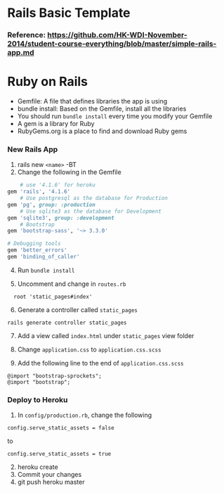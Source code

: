# Rails Basic Template

### Reference: https://github.com/HK-WDI-November-2014/student-course-everything/blob/master/simple-rails-app.md

# Ruby on Rails
- Gemfile: A file that defines libraries the app is using
- bundle install: Based on the Gemfile, install all the libraries
- You should run `bundle install` every time you modify your Gemfile
- A gem is a library for Ruby
- RubyGems.org is a place to find and download Ruby gems

### New Rails App
1. rails new `<name>` -BT
2. Change the following in the Gemfile
``` ruby
	# use '4.1.6' for heroku
gem 'rails', '4.1.6'
	# Use postgresql as the database for Production
gem 'pg', group: :production
	# Use sqlite3 as the database for Development
gem 'sqlite3', group: :development
	# Bootstrap
gem 'bootstrap-sass', '~> 3.3.0'

# Debugging tools
gem 'better_errors'
gem 'binding_of_caller'
```

4. Run `bundle install`

5. Uncomment and change in `routes.rb`
```
  root 'static_pages#index'
```

6. Generate a controller called `static_pages`
```
rails generate controller static_pages
```

7. Add a view called `index.html` under `static_pages` view folder

8. Change `application.css` to `application.css.scss`

9. Add the following line to the end of `application.css.scss`
```
@import "bootstrap-sprockets";
@import "bootstrap";
```

### Deploy to Heroku
1. In `config/production.rb`, change the following 
```
config.serve_static_assets = false
```
to 
```
config.serve_static_assets = true
```
2. heroku create
3. Commit your changes
4. git push heroku master
